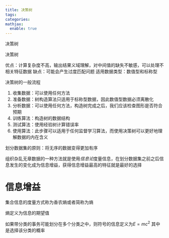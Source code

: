 ```yaml
---
title: 决策树
tags:
categories:
mathjax:
  enable: true
---
```


决策树

<!-- more -->

决策树

优点：计算复杂度不高，输出结果义域理解，对中间值的缺失不敏感，可以处理不相关特征数据
缺点：可能会产生过度匹配问题
适用数据类型：数值型和标称型

决策树的一般流程

1. 收集数据：可以使用任何方法
2. 准备数据：树构造算法只适用于标称型数据，因此数值型数据必须离散化
3. 分析数据：可以使用任何方法，构造树完成之后，我们应该检查图形是否符合预期
4. 训练算法：构造树的数据结构
5. 测试算法：使用经验树计算错误率
6. 使用算法：此步骤可以适用于任何监督学习算法，而使用决策树可以更好地理解数据的内在含义

划分数据集的原则：将无序的数据变得更加有序

组织杂乱无章数据的一种方法就是使用*信息论*度量信息，在划分数据集之前之后信息发生的变化成为信息增益，获得信息增益最高的特征就是最好的选择

# 信息增益

集合信息的度量方式称为香农熵或者简称为熵

熵定义为信息的期望值

如果带分类的事务可能划分在多个分类之中，则符号的信息定义为$E=mc^2$
其中是选择该分类的概率
